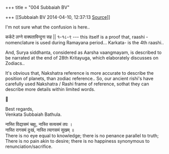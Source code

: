 +++
title = "004 Subbaiah BV"

+++
[[Subbaiah BV	2014-04-10, 12:37:13 [Source](https://groups.google.com/g/samskrita/c/0DW7cdPgzh8)]]



I'm not sure what the confusion is here..  
  
कर्कटे लग्ने वाक्पताविन्दुना सह \|\| १-१८-९ --- this itself is a proof that, raashi - nomenclature is used during Ramayana period... Karkata- is the 4th raashi..  
  

And, Surya siddhanta, considered as Aarsha vaangmayam, is described to be narrated at the end of 28th Kritayuga, which elaborately discusses on Zodiacs..  
  

It's obvious that, Nakshatra reference is more accurate to describe the position of planets, than zodiac reference.. So, our ancient rishi's have carefully used Nakshatra / Rashi frame of reference, sothat they can describe more details within limited words.  

  
  



Best regards,  
Venkata Subbaiah Bathula.  
  
नास्ति विद्यासमं चक्षुः, नास्ति सत्यसमं तपः ।  
नास्ति रागसमं दुःखं, नास्ति त्यागसमं सुखम् ॥  
There is no eye equal to knowledge; there is no penance parallel to truth;  
There is no pain akin to desire; there is no happiness synonymous to renunciation/sacrifice.

